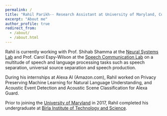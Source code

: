 ```yaml
---
permalink: /
title: "Rahil Parikh-- Research Assistant at University of Maryland, College Park"
excerpt: "About me"
author_profile: true
redirect_from: 
  - /about/
  - /about.html
---
```


Rahil is currently working with Prof. Shihab Shamma at the [Neural Systems Lab](http://nsl.isr.umd.edu/) and Prof. Carol Espy-Wilson at the [Speech Communication Lab](https://scl.umd.edu/)  on a multitude of speech and language processing tasks such as speech separation, universal source separation and speech production. 

During his internships at Alexa AI (Amazon.com), Rahil worked on Privacy Preserving Machine Learning for Natural Language Understanding, and Acoustic Event Detection and Acoustic Scene Classification for Alexa Guard.

Prior to joining the [University of Maryland](https://ece.umd.edu/) in 2017, Rahil completed his undergraduate at [Birla Institute of Technology and Science](https://www.bits-pilani.ac.in/goa/).

